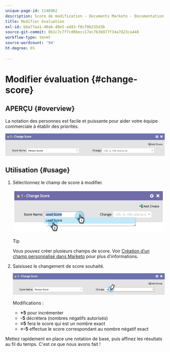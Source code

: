 ```yaml
---
unique-page-id: 1146962
description: Score de modification - Documents Marketo - Documentation du produit
title: Modifier évaluation
exl-id: bba77aa1-40ab-40e5-ad43-f8cf0b235d3b
source-git-commit: 0b1c7c7f7cd0becc17ec7636977f34a7d23ca448
workflow-type: tm+mt
source-wordcount: '94'
ht-degree: 6%

---
```


# Modifier évaluation {#change-score}

## APERÇU {#overview}

La notation des personnes est facile et puissante pour aider votre équipe commerciale à établir des priorités.

![](assets/flowstep-changescore.png)

## Utilisation {#usage}

1. Sélectionnez le champ de score à modifier.

   ![](assets/image2014-9-22-11-3a7-3a31.png)

   >[!TIP]
   >
   >Vous pouvez créer plusieurs champs de score. Voir [Création d’un champ personnalisé dans Marketo](/help/marketo/product-docs/administration/field-management/create-a-custom-field-in-marketo.md) pour plus d’informations.

1. Saisissez le changement de score souhaité.

   ![](assets/flowstep-changescoretype.png)

   Modifications :

   * **+5** pour incrémenter
   * **-5** décrétera (nombres négatifs autorisés)
   * **=5** fera le score qui est un nombre exact
   * **=-5** effectue le score correspondant au nombre négatif exact

Mettez rapidement en place une notation de base, puis affinez les résultats au fil du temps. C&#39;est ce que nous avons fait !
